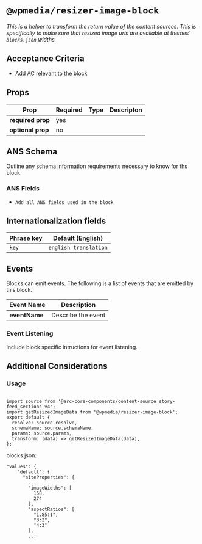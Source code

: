 # `@wpmedia/resizer-image-block`
_This is a helper to transform the return value of the content sources. This is specifically to make sure that resized image urls are available at themes' `blocks.json` widths._

## Acceptance Criteria
- Add AC relevant to the block

## Props
| **Prop** | **Required** | **Type** | **Descripton** |
|---|---|---|---|
| **required prop** | yes | | |
| **optional prop** | no | | |

## ANS Schema
Outline any schema information requirements necessary to know for ths block

### ANS Fields
- `Add all ANS fields used in the block`

## Internationalization fields
| Phrase key | Default (English) |
|---|---|
|`key`|`english translation`|

## Events
Blocks can emit events. The following is a list of events that are emitted by this block.

| **Event Name** | **Description** |
|---|---|
| **eventName** | Describe the event |

### Event Listening
Include block specific intructions for event listening.

## Additional Considerations

### Usage

```

import source from '@arc-core-components/content-source_story-feed_sections-v4';
import getResizedImageData from '@wpmedia/resizer-image-block';
export default {
  resolve: source.resolve,
  schemaName: source.schemaName,
  params: source.params,
  transform: (data) => getResizedImageData(data),
};

```

blocks.json:

```
"values": {
    "default": {
      "siteProperties": {
        ...
        "imageWidths": [
          158,
          274
        ],
        "aspectRatios": [
          "1.85:1",
          "3:2",
          "4:3"
        ],
        ...

```
